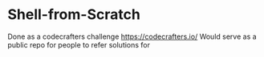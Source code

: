 # Shell-from-Scratch
Done as a codecrafters challenge https://codecrafters.io/
Would serve as a public repo for people to refer solutions for
